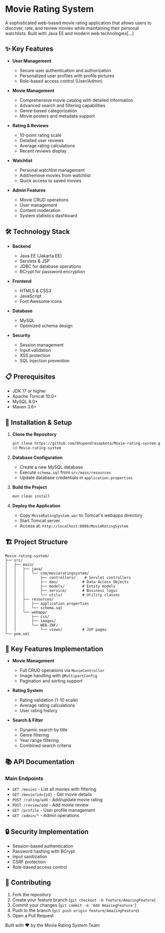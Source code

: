 # Movie Rating System

A sophisticated web-based movie rating application that allows users to discover, rate, and review movies while maintaining their personal watchlists. Built with Java EE and modern web technologies[...]

## ✨ Key Features

- **User Management**

  - Secure user authentication and authorization
  - Personalized user profiles with profile pictures
  - Role-based access control (User/Admin)

- **Movie Management**

  - Comprehensive movie catalog with detailed information
  - Advanced search and filtering capabilities
  - Genre-based categorization
  - Movie posters and metadata support

- **Rating & Reviews**

  - 10-point rating scale
  - Detailed user reviews
  - Average rating calculations
  - Recent reviews display

- **Watchlist**

  - Personal watchlist management
  - Add/remove movies from watchlist
  - Quick access to saved movies

- **Admin Features**
  - Movie CRUD operations
  - User management
  - Content moderation
  - System statistics dashboard

## 🛠️ Technology Stack

- **Backend**

  - Java EE (Jakarta EE)
  - Servlets & JSP
  - JDBC for database operations
  - BCrypt for password encryption

- **Frontend**

  - HTML5 & CSS3
  - JavaScript
  - Font Awesome icons

- **Database**

  - MySQL
  - Optimized schema design

- **Security**
  - Session management
  - Input validation
  - XSS protection
  - SQL injection prevention

## 📋 Prerequisites

- JDK 17 or higher
- Apache Tomcat 10.0+
- MySQL 8.0+
- Maven 3.6+

## 🚀 Installation & Setup

1. **Clone the Repository**

   ```bash
   git clone https://github.com/bhupendrasapkota/Movie-rating-system.git
   cd Movie-rating-system
   ```

2. **Database Configuration**

   - Create a new MySQL database
   - Execute `schema.sql` from `src/main/resources`
   - Update database credentials in `application.properties`

3. **Build the Project**

   ```bash
   mvn clean install
   ```

4. **Deploy the Application**
   - Copy `MovieRatingSystem.war` to Tomcat's webapps directory
   - Start Tomcat server
   - Access at: `http://localhost:8080/MovieRatingSystem`

## 🏗️ Project Structure

```
Movie-rating-system/
├── src/
│   ├── main/
│   │   ├── java/
│   │   │   └── com/movieratingsystem/
│   │   │       ├── controllers/    # Servlet controllers
│   │   │       ├── dao/           # Data Access Objects
│   │   │       ├── models/        # Entity models
│   │   │       ├── service/       # Business logic
│   │   │       └── utils/         # Utility classes
│   │   ├── resources/
│   │   │   ├── application.properties
│   │   │   └── schema.sql
│   │   └── webapp/
│   │       ├── css/
│   │       ├── images/
│   │       └── WEB-INF/
│   │           └── views/         # JSP pages
└── pom.xml
```

## 🔑 Key Features Implementation

- **Movie Management**

  - Full CRUD operations via `MovieController`
  - Image handling with `@MultipartConfig`
  - Pagination and sorting support

- **Rating System**

  - Rating validation (1-10 scale)
  - Average rating calculations
  - User rating history

- **Search & Filter**
  - Dynamic search by title
  - Genre filtering
  - Year range filtering
  - Combined search criteria

## 📚 API Documentation

### Main Endpoints

- `GET /movies` - List all movies with filtering
- `GET /movie?id={id}` - Get movie details
- `POST /rating/add` - Add/update movie rating
- `POST /review/add` - Add movie review
- `GET /profile` - User profile management
- `GET /admin/*` - Admin operations

## 🔒 Security Implementation

- Session-based authentication
- Password hashing with BCrypt
- Input sanitization
- CSRF protection
- Role-based access control

## 🤝 Contributing

1. Fork the repository
2. Create your feature branch (`git checkout -b feature/AmazingFeature`)
3. Commit your changes (`git commit -m 'Add AmazingFeature'`)
4. Push to the branch (`git push origin feature/AmazingFeature`)
5. Open a Pull Request

Built with ❤️ by the Movie Rating System Team
